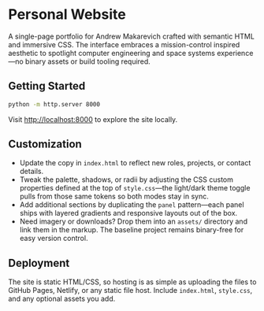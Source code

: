 # Personal Website

A single-page portfolio for Andrew Makarevich crafted with semantic HTML and immersive CSS. The interface embraces a
mission-control inspired aesthetic to spotlight computer engineering and space systems experience—no binary assets or
build tooling required.

## Getting Started

```bash
python -m http.server 8000
```

Visit [http://localhost:8000](http://localhost:8000) to explore the site locally.

## Customization

- Update the copy in `index.html` to reflect new roles, projects, or contact details.
- Tweak the palette, shadows, or radii by adjusting the CSS custom properties defined at the top of `style.css`—the
  light/dark theme toggle pulls from those same tokens so both modes stay in sync.
- Add additional sections by duplicating the `panel` pattern—each panel ships with layered gradients and responsive
  layouts out of the box.
- Need imagery or downloads? Drop them into an `assets/` directory and link them in the markup. The baseline project
  remains binary-free for easy version control.

## Deployment

The site is static HTML/CSS, so hosting is as simple as uploading the files to GitHub Pages, Netlify, or any static file
host. Include `index.html`, `style.css`, and any optional assets you add.
